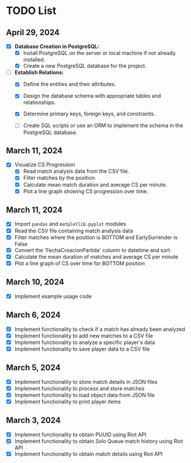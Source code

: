 # TODO List

## April 29, 2024

- [X] **Database Creation in PostgreSQL:**
  - [x] Install PostgreSQL on the server or local machine if not already installed.
  - [x] Create a new PostgreSQL database for the project.

- [ ] **Establish Relations:**
  - [x] Define the entities and their attributes.
  - [x] Design the database schema with appropriate tables and relationships.
  - [x] Determine primary keys, foreign keys, and constraints.
  - [ ] Create SQL scripts or use an ORM to implement the schema in the PostgreSQL database.


## March 11, 2024

- [x] Visualize CS Progression
   - [x] Read match analysis data from the CSV file.
   - [x] Filter matches by the position.
   - [x] Calculate mean match duration and average CS per minute.
   - [x] Plot a line graph showing CS progression over time.

## March 11, 2024

- [x] Import `pandas` and `matplotlib.pyplot` modules
- [x] Read the CSV file containing match analysis data
- [x] Filter matches where the position is BOTTOM and EarlySurrender is False
- [x] Convert the 'FechaCreacionPartida' column to datetime and sort
- [x] Calculate the mean duration of matches and average CS per minute
- [x] Plot a line graph of CS over time for BOTTOM position

## March 10, 2024

- [X] Implement example usage code

## March 6, 2024

- [X] Implement functionality to check if a match has already been analyzed
- [X] Implement functionality to add new matches to a CSV file
- [X] Implement functionality to analyze a specific player's data
- [X] Implement functionality to save player data to a CSV file

## March 5, 2024

- [X] Implement functionality to store match details in JSON files
- [X] Implement functionality to process and store matches
- [X] Implement functionality to load object data from JSON file
- [X] Implement functionality to print player items

## March 3, 2024
- [X] Implement functionality to obtain PUUID using Riot API
- [X] Implement functionality to obtain Solo Queue match history using Riot API
- [X] Implement functionality to obtain match details using Riot API
